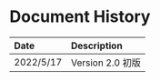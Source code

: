 # Document History

| Date       | Description                           |
| :----      | :-------------------------------------|
| 2022/5/17  | Version 2.0 初版                      |
